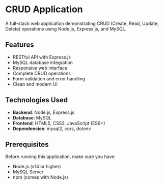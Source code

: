 # CRUD Application

A full-stack web application demonstrating CRUD (Create, Read, Update, Delete) operations using Node.js, Express.js, and MySQL.

## Features

- RESTful API with Express.js
- MySQL database integration
- Responsive web interface
- Complete CRUD operations
- Form validation and error handling
- Clean and modern UI

## Technologies Used

- **Backend**: Node.js, Express.js
- **Database**: MySQL
- **Frontend**: HTML5, CSS3, JavaScript (ES6+)
- **Dependencies**: mysql2, cors, dotenv

## Prerequisites

Before running this application, make sure you have:

- Node.js (v14 or higher)
- MySQL Server
- npm (comes with Node.js)
